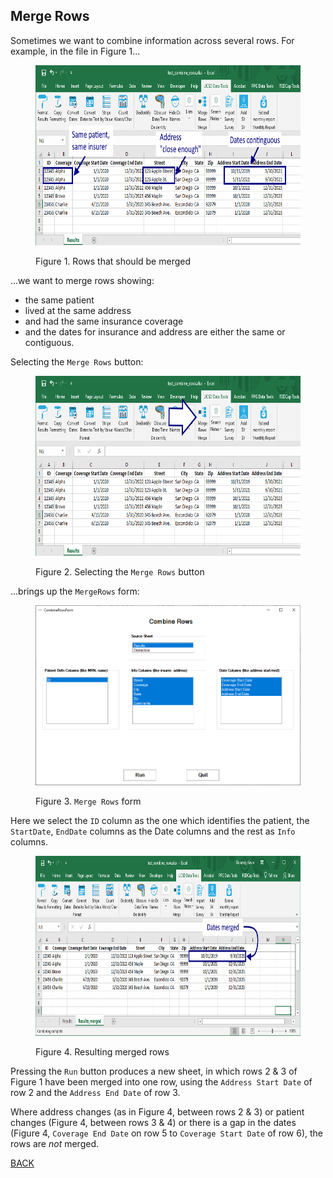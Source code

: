## Merge Rows
Sometimes we want to combine information across several rows. For example, in the file in Figure 1...

<figure>
<img src="unmerged_excel_file_annotated.png" style="width:6.14in;height:3.0in" />
<figcaption><p>Figure 1. Rows that should be merged</p></figcaption>
</figure>

...we want to merge rows showing:

* the same patient 
* lived at the same address
* and had the same insurance coverage
* and the dates for insurance and address are either the same or contiguous.

Selecting the `Merge Rows` button:

<figure>
<img src="unmerged_excel_file_with_arrow.png" style="width:6.14in;height:3.0in" />
<figcaption><p>Figure 2. Selecting the <code>Merge Rows</code> button</p></figcaption>
</figure>

...brings up the `MergeRows` form:

<figure>
<img src="form.png" style="width:6.14in;height:3.0in" />
<figcaption><p>Figure 3. <code>Merge Rows</code> form</p></figcaption>
</figure>

Here we select the `ID` column as the one which identifies the patient, the `StartDate`, `EndDate` columns as the Date columns and the rest as `Info` columns.

<figure>
<img src="merged_excel_file.png" style="width:6.14in;height:3.0in" />
<figcaption><p>Figure 4. Resulting merged rows</p></figcaption>
</figure>

Pressing the `Run` button produces a new sheet, in which rows 2 & 3 of Figure 1 have been merged into one row, using the `Address Start Date` of row 2 and the `Address End Date` of row 3.

Where address changes (as in Figure 4, between rows 2 & 3) or patient changes (Figure 4, between rows 3 & 4) or there is a gap in the dates (Figure 4, `Coverage End Date` on row 5 to `Coverage Start Date` of row 6), the rows are *not* merged.

[BACK](../../README.md)